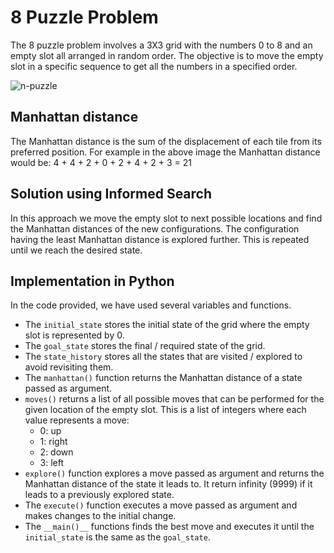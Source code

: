 # 8 Puzzle Problem

The 8 puzzle problem involves a 3X3 grid with the numbers 0 to 8 and an empty slot all arranged in random order. The objective is to move the empty slot in a specific sequence to get all the numbers in a specified order.

![n-puzzle](https://repository-images.githubusercontent.com/479162603/40499170-5c6a-4d00-a928-88784ebc4d3e)

##  Manhattan distance

The Manhattan distance is the sum of the displacement of each tile from its preferred position. For example in the above image the Manhattan distance would be: 4 + 4 + 2 + 0 + 2 + 4 + 2 + 3 = 21

## Solution using Informed Search

In this approach we move the empty slot to next possible locations and find the Manhattan distances of the new configurations. The configuration having the least Manhattan distance is explored further. This is repeated until we reach the desired state.

## Implementation in Python

In the code provided, we have used several variables and functions.
- The `initial_state` stores the initial state of the grid where the empty slot is represented by 0.
- The `goal_state` stores the final / required state of the grid.
- The `state_history` stores all the states that are visited / explored to avoid revisiting them.
- The `manhattan()` function returns the Manhattan distance of a state passed as argument.
- `moves()` returns a list of all possible moves that can be performed for the given location of the empty slot. This is a list of integers where each value represents a move:
	- 0: up
	- 1: right
	- 2: down
	- 3: left
- `explore()` function explores a move passed as argument and returns the Manhattan distance of the state it leads to. It return infinity (9999) if it leads to a previously explored state.
- The `execute()` function executes a move passed as argument and makes changes to the initial change.
- The `__main()__` functions finds the best move and executes it until the `initial_state` is the same as the `goal_state`.

